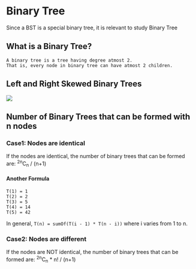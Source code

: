 # Binary Tree

Since a BST is a special binary tree, it is relevant to study Binary Tree

## What is a Binary Tree?
```
A binary tree is a tree having degree atmost 2.
That is, every node in binary tree can have atmost 2 children.
```
## Left and Right Skewed Binary Trees
<img src="https://media.geeksforgeeks.org/wp-content/uploads/20191014012656/skewed-trees-1024x421.png">

## Number of Binary Trees that can be formed with n nodes

### Case1: Nodes are identical
If the nodes are identical, the number of binary trees that can be formed are:
    <sup>2n</sup>C<sub>n</sub> / (n+1)

#### Another Formula
```T(0) = 1
T(1) = 1
T(2) = 2
T(3) = 5
T(4) = 14
T(5) = 42
```

In general, 
         `T(n) = sumOf(T(i - 1) * T(n - i))` 
where i varies from 1 to n.

### Case2: Nodes are different
If the nodes are NOT identical, the number of binary trees that can be formed are:
    <sup>2n</sup>C<sub>n</sub> * n! / (n+1)



